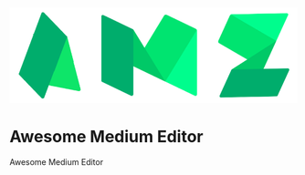 ![alt text](https://raw.githubusercontent.com/amlashi-sadra/awesome-medium-editor/master/public/src/img/ame-logo.png)
# Awesome Medium Editor
Awesome Medium Editor
